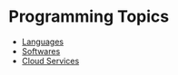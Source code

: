 # Programming Topics

- [Languages](./Languages/Languages.md)
- [Softwares](./Softwares/Softwares.md)
- [Cloud Services](./CloudServices/CloudServices.md)
